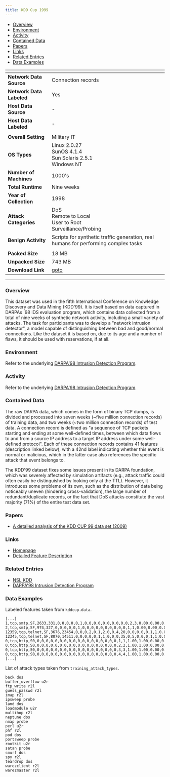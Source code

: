 ```yaml
---
title: KDD Cup 1999
---
```


- [Overview](#overview)
- [Environment](#environment)
- [Activity](#activity)
- [Contained Data](#contained-data)
- [Papers](#papers)
- [Links](#links)
- [Related Entries](#related-entries)
- [Data Examples](#data-examples)

| <!-- -->                 | <!-- -->                                                                           |
|--------------------------|------------------------------------------------------------------------------------|
| **Network Data Source**  | Connection records                                                                 |
| **Network Data Labeled** | Yes                                                                                |
| **Host Data Source**     | -                                                                                  |
| **Host Data Labeled**    | -                                                                                  |
|                          |                                                                                    |
| **Overall Setting**      | Military IT                                                                        |
| **OS Types**             | Linux 2.0.27<br/>SunOS 4.1.4<br/>Sun Solaris 2.5.1<br/>Windows NT                  |
| **Number of Machines**   | 1000's                                                                             |
| **Total Runtime**        | Nine weeks                                                                         |
| **Year of Collection**   | 1998                                                                               |
| **Attack Categories**    | DoS<br/>Remote to Local<br/>User to Root<br/>Surveillance/Probing                  |
| **Benign Activity**      | Scripts for synthetic traffic generation, real humans for performing complex tasks |
|                          |                                                                                    |
| **Packed Size**          | 18 MB                                                                              |
| **Unpacked Size**        | 743 MB                                                                             |
| **Download Link**        | [goto](http://kdd.ics.uci.edu/databases/kddcup99/kddcup.data.gz)                   |

***

### Overview

This dataset was used in the fifth International Conference on Knowledge Discovery and Data Mining (KDD'99).
It is itself based on data captured in DARPAs '98 IDS evaluation program, which contains data collected from a total of
nine weeks of synthetic network activity, including a small variety of attacks.
The task for participants was to develop a "network intrusion detector", a model capable of distinguishing between bad
and good/normal connections.
Like the dataset it is based on, due to its age and a number of flaws, it should be used with reservations, if at all.

### Environment

Refer to the underlying [DARPA'98 Intrusion Detection Program](darpa98.md).

### Activity

Refer to the underlying [DARPA'98 Intrusion Detection Program](darpa98.md).

### Contained Data

The raw DARPA data, which comes in the form of binary TCP dumps, is divided and processed into seven weeks (~five
million connection records) of training data, and two weeks (~two million connection records) of test data.
A connection record is defined as "a sequence of TCP packets starting and ending at some well-defined times, between
which data flows to and from a source IP address to a target IP address under some well-defined protocol".
Each of these connection records contains 41 features (description linked below), with a 42nd label indicating whether
this event is normal or malicious, which in the latter case also references the specific attack that event belongs to.

The KDD'99 dataset fixes some issues present in its DARPA foundation, which was severely affected by simulation
artifacts (e.g., attack traffic could often easily be distinguished by looking only at the TTL).
However, it introduces some problems of its own, such as the distribution of data being noticeably uneven (hindering
cross-validation), the large number of redundant/duplicate records, or the fact that DoS attacks constitute the vast
majority (71%) of the entire test data set.

### Papers

- [A detailed analysis of the KDD CUP 99 data set (2009)](https://doi.org/10.1109/cisda.2009.5356528)

### Links

- [Homepage](https://kdd.ics.uci.edu/databases/kddcup99/kddcup99.html)
- [Detailed Feature Description](https://kdd.ics.uci.edu/databases/kddcup99/task.html)

### Related Entries

- [NSL KDD](/COMIDDS/content/datasets/nsl_kdd_dataset)
- [DARPA'98 Intrusion Detection Program](/COMIDDS/content/datasets/darpa98)

### Data Examples

Labeled features taken from `kddcup.data`.

```
[...]
1,tcp,smtp,SF,2633,331,0,0,0,0,0,1,0,0,0,0,0,0,0,0,0,0,2,3,0.00,0.00,0.00,0.00,1.00,0.00,0.67,222,168,0.76,0.02,0.00,0.00,0.00,0.00,0.00,0.00,normal.
2,tcp,smtp,SF,974,327,0,0,0,0,0,1,0,0,0,0,0,0,0,0,0,0,1,1,0.00,0.00,0.00,0.00,1.00,0.00,0.00,223,169,0.76,0.02,0.00,0.00,0.00,0.00,0.00,0.00,normal.
12359,tcp,telnet,SF,3676,23454,0,0,0,2,0,1,2,0,0,4,20,0,0,0,0,0,1,1,0.00,0.00,0.00,0.00,1.00,0.00,0.00,1,3,1.00,0.00,1.00,0.67,0.00,0.00,0.00,0.00,normal.
12345,tcp,telnet,SF,8070,14511,0,0,0,0,0,1,1,0,0,0,35,0,5,0,0,0,1,1,0.00,0.00,0.00,0.00,1.00,0.00,0.00,2,4,1.00,0.00,0.50,0.50,0.00,0.00,0.00,0.00,normal.
0,tcp,http,S0,0,0,0,0,0,0,0,0,0,0,0,0,0,0,0,0,0,0,1,1,1.00,1.00,0.00,0.00,1.00,0.00,0.00,3,1,0.33,0.67,0.33,0.00,0.33,1.00,0.00,0.00,neptune.
0,tcp,http,S0,0,0,0,0,0,0,0,0,0,0,0,0,0,0,0,0,0,0,2,2,1.00,1.00,0.00,0.00,1.00,0.00,0.00,4,2,0.50,0.50,0.25,0.00,0.50,1.00,0.00,0.00,neptune.
0,tcp,http,S0,0,0,0,0,0,0,0,0,0,0,0,0,0,0,0,0,0,0,3,3,1.00,1.00,0.00,0.00,1.00,0.00,0.00,5,3,0.60,0.40,0.20,0.00,0.60,1.00,0.00,0.00,neptune.
0,tcp,http,S0,0,0,0,0,0,0,0,0,0,0,0,0,0,0,0,0,0,0,4,4,1.00,1.00,0.00,0.00,1.00,0.00,0.00,6,4,0.67,0.33,0.17,0.00,0.67,1.00,0.00,0.00,neptune.
[...]
```

List of attack types taken from `training_attack_types`.

```
back dos
buffer_overflow u2r
ftp_write r2l
guess_passwd r2l
imap r2l
ipsweep probe
land dos
loadmodule u2r
multihop r2l
neptune dos
nmap probe
perl u2r
phf r2l
pod dos
portsweep probe
rootkit u2r
satan probe
smurf dos
spy r2l
teardrop dos
warezclient r2l
warezmaster r2l
```